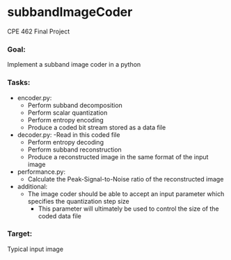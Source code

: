 # subbandImageCoder
CPE 462 Final Project


### Goal:

   Implement a subband image coder in a python

### Tasks:
- encoder.py: 
  - Perform subband decomposition
  - Perform scalar quantization
  - Perform entropy encoding
  - Produce a coded bit stream stored as a data file
- decoder.py:
  -Read in this coded file
  - Perform entropy decoding
  - Perform subband reconstruction
  - Produce a reconstructed image in the same format of the input image
- performance.py:
  - Calculate the Peak-Signal-to-Noise ratio of the reconstructed image
- additional:
  - The image coder should be able to accept an input parameter which specifies the quantization step size
    - This parameter will ultimately be used to control the size of the coded data file
    
### Target:

   Typical input image


